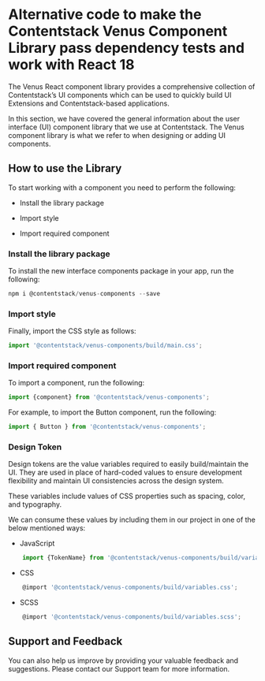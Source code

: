 # Alternative code to make the Contentstack Venus Component Library pass dependency tests and work with React 18

The Venus React component library provides a comprehensive collection of Contentstack’s UI components which can be used to quickly build UI Extensions and Contentstack-based applications.

In this section, we have covered the general information about the user interface (UI) component library that we use at Contentstack. The Venus component library is what we refer to when designing or adding UI components.


## How to use the Library

To start working with a component you need to perform the following:

 -   Install the library package
    
 -   Import style
    
 - Import required component

### Install the library package

To install the new interface components package in your app, run the following:
```js
npm i @contentstack/venus-components --save
```

### Import style

Finally, import the CSS style as follows:

```js
import '@contentstack/venus-components/build/main.css';
```

### Import required component

To import a component, run the following:
```js
import {component} from '@contentstack/venus-components';
```

For example, to import the Button component, run the following:
```js
import { Button } from '@contentstack/venus-components';
```

### Design Token

 Design tokens are the value variables required to easily build/maintain the UI. They are used in place of hard-coded values to ensure development flexibility and maintain UI consistencies across the design system.
 
These variables include values of CSS properties such as spacing, color, and typography.

We can consume these values by including them in our project in one of the below mentioned ways:

-   JavaScript
```js
	import {TokenName} from '@contentstack/venus-components/build/variables.js';
```
-   CSS    
```js
	@import '@contentstack/venus-components/build/variables.css';
```
 
-   SCSS    
```js
	@import '@contentstack/venus-components/build/variables.scss';
```
  

## Support and Feedback

You can also help us improve by providing your valuable feedback and suggestions. Please contact our Support team for more information.
